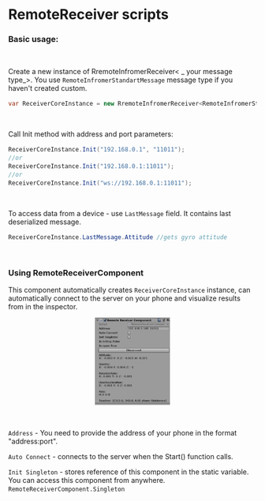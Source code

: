 RemoteReceiver scripts
======================

### Basic usage:

<br>

Create a new instance of RremoteInfromerReceiver\< \_ your message type_\>. You
use `RemoteInfromerStandartMessage` message type if you haven't created custom.

```C#
var ReceiverCoreInstance = new RremoteInfromerReceiver<RemoteInfromerStandartMessage>();
```

<br>

Call Init method with address and port parameters:

```C#
ReceiverCoreInstance.Init("192.168.0.1", "11011"); 
//or
ReceiverCoreInstance.Init("192.168.0.1:11011"); 
//or
ReceiverCoreInstance.Init("ws://192.168.0.1:11011");
```

<br>

To access data from a device - use `LastMessage` field. It contains last deserialized message.

```C#
ReceiverCoreInstance.LastMessage.Attitude //gets gyro attitude
```

<br>

### Using RemoteReceiverComponent 
This component automatically creates `ReceiverCoreInstance` instance, can automatically connect to the server on your phone and visualize results from in the inspector.

<p align=center>
  <img src="../../../Documentation media/ComponentScreen.png" width=30%/>
  
  </p>
  
  <br>
  
`Address`  - You need to provide the address of  your phone in the format "address:port".

`Auto Connect` - connects to the server when the Start() function calls.

`Init Singleton` - stores reference of this component in the static variable. You can access this component from anywhere.
`RemoteReceiverComponent.Singleton`

